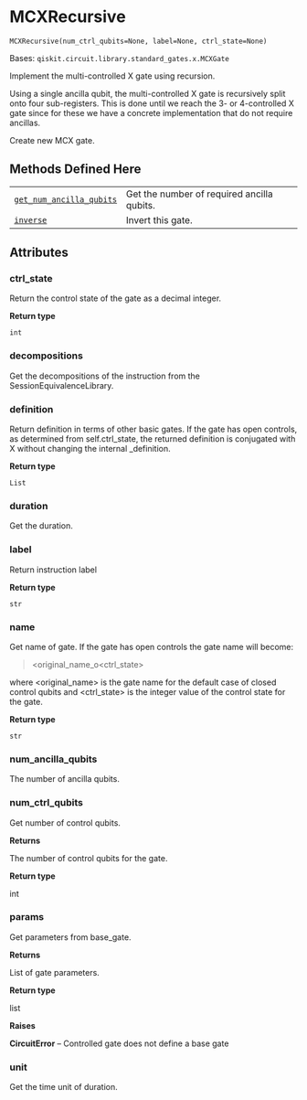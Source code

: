 # MCXRecursive

<span id="undefined" />

`MCXRecursive(num_ctrl_qubits=None, label=None, ctrl_state=None)`

Bases: `qiskit.circuit.library.standard_gates.x.MCXGate`

Implement the multi-controlled X gate using recursion.

Using a single ancilla qubit, the multi-controlled X gate is recursively split onto four sub-registers. This is done until we reach the 3- or 4-controlled X gate since for these we have a concrete implementation that do not require ancillas.

Create new MCX gate.

## Methods Defined Here

|                                                                                                                                                                                                                |                                            |
| -------------------------------------------------------------------------------------------------------------------------------------------------------------------------------------------------------------- | ------------------------------------------ |
| [`get_num_ancilla_qubits`](qiskit.circuit.library.MCXRecursive.get_num_ancilla_qubits#qiskit.circuit.library.MCXRecursive.get_num_ancilla_qubits "qiskit.circuit.library.MCXRecursive.get_num_ancilla_qubits") | Get the number of required ancilla qubits. |
| [`inverse`](qiskit.circuit.library.MCXRecursive.inverse#qiskit.circuit.library.MCXRecursive.inverse "qiskit.circuit.library.MCXRecursive.inverse")                                                             | Invert this gate.                          |

## Attributes

<span id="undefined" />

### ctrl\_state

Return the control state of the gate as a decimal integer.

**Return type**

`int`

<span id="undefined" />

### decompositions

Get the decompositions of the instruction from the SessionEquivalenceLibrary.

<span id="undefined" />

### definition

Return definition in terms of other basic gates. If the gate has open controls, as determined from self.ctrl\_state, the returned definition is conjugated with X without changing the internal \_definition.

**Return type**

`List`

<span id="undefined" />

### duration

Get the duration.

<span id="undefined" />

### label

Return instruction label

**Return type**

`str`

<span id="undefined" />

### name

Get name of gate. If the gate has open controls the gate name will become:

> \<original\_name\_o\<ctrl\_state>

where \<original\_name> is the gate name for the default case of closed control qubits and \<ctrl\_state> is the integer value of the control state for the gate.

**Return type**

`str`

<span id="undefined" />

### num\_ancilla\_qubits

The number of ancilla qubits.

<span id="undefined" />

### num\_ctrl\_qubits

Get number of control qubits.

**Returns**

The number of control qubits for the gate.

**Return type**

int

<span id="undefined" />

### params

Get parameters from base\_gate.

**Returns**

List of gate parameters.

**Return type**

list

**Raises**

**CircuitError** – Controlled gate does not define a base gate

<span id="undefined" />

### unit

Get the time unit of duration.

